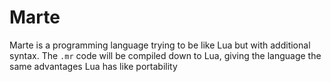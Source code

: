# Marte
Marte is a programming language trying to be like Lua but with additional syntax.
The `.mr` code will be compiled down to Lua, giving the language the same advantages Lua has like portability
